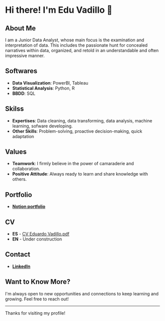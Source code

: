# Hi there! I'm Edu Vadillo 👋

## About Me
I am a Junior Data Analyst, whose main focus is the examination and interpretation of data. This includes the passionate hunt for concealed narratives within data, organized, and retold in an understandable and often impressive manner.

## Softwares
- **Data Visualization**: PowerBI, Tableau
- **Statistical Analysis**: Python, R
- **BBDD**: SQL

## Skilss
- **Expertises**: Data cleaning, data transforming, data analysis, machine learning, sofware developing.
- **Other Skills**: Problem-solving, proactive decision-making, quick adaptation

## Values
- **Teamwork**: I firmly believe in the power of camaraderie and collaboration.
- **Positive Attitude**: Always ready to learn and share knowledge with others.

## Portfolio
- [**Notion portfolio**](https://perpetual-hygienic-940.notion.site/Portfolio-1265a50c39e0800191fcf562eddc7d6d)

## CV
- **ES** - [CV Eduardo Vadillo.pdf](https://github.com/user-attachments/files/18640532/CV.Eduardo.Vadillo.pdf)
- **EN** - Under construction
  
## Contact
- [**LinkedIn**](https://www.linkedin.com/in/eduvadillogarcia)

## Want to Know More?
I'm always open to new opportunities and connections to keep learning and growing. Feel free to reach out!

---
Thanks for visiting my profile!
